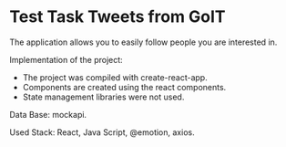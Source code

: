 # Test Task Tweets from GoIT

The application allows you to easily follow people you are interested in.

Implementation of the project:

- The project was compiled with create-react-app.
- Components are created using the react components.
- State management libraries were not used.

Data Base: mockapi.

Used Stack: React, Java Script, @emotion, axios.
